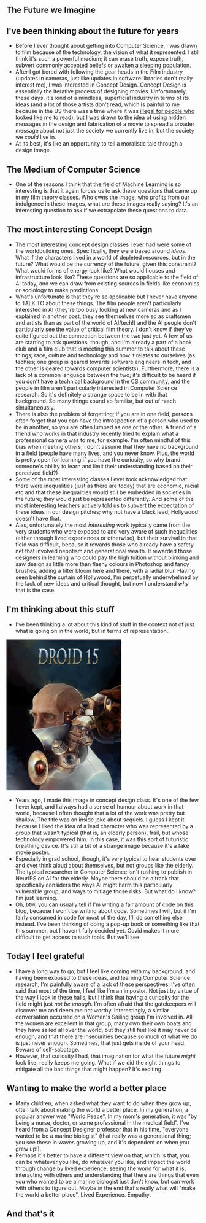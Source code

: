 ## The Future we Imagine

## I've been thinking about the future for years
- Before I ever thought about getting into Computer Science, I was drawn to film because of the technology,
  the vision of what it represented. I still think it's such a powerful medium; it can erase truth, expose truth,
  subvert commonly accepted beliefs or awaken a sleeping population. 
- After I got bored with following the gear heads in the Film industry (updates in cameras, 
  just like updates in software libraries don't really interest me), I was interested in Concept Design.
  Concept Design is essentially the iterative process of designing movies. Unfortunately, these days, it's 
  kind of a mindless, superficial industry in terms of its ideas (and a lot of those artists don't read, which is painful to me because in the US there was a time where it was [illegal for people who looked like me to read](https://en.wikipedia.org/wiki/Anti-literacy_laws_in_the_United_States)), but I was drawn to the idea of using hidden
  messages in the design and fabrication of a movie to spread a broader message about not just the society we
  currently live in, but the society we *could* live in.
- At its best, it's like an opportunity to tell a moralistic tale through a design image.
  
## The Medium of Computer Science
- One of the reasons I think that the field of Machine Learning is so interesting is that it again forces us
  to ask these questions that came up in my film theory classes. Who owns the image, who profits from our indulgence
  in these images, what are these images really saying? It's an interesting question to ask if we extrapolate these
  questions to data.
  
## The most interesting Concept Design
- The most interesting concept design classes I ever had were some of the worldbuilding ones. Specifically, they were
  based around *ideas*. What if the characters lived in a world of depleted resources, but in the future? What would
  be the currency of the future, given this constraint? What would forms of energy look like? What would houses and
  infrastructure look like? These questions are so applicable to the field of AI today, and we can draw from existing sources in fields like economics or sociology to make predictions. 
- What's unfortunate is that they're so applicable but I never have anyone to TALK TO about these things. The film
  people aren't particularly interested in AI (they're too busy looking at new cameras and as I explained in another post, they see themselves more so as craftsmen and artists than as part of the world of AI/tech!) and the AI people don't particularly
  see the value of critical film theory. I don't know if they've quite figured out the connection between the two just yet. A few of us are starting to ask questions, though, and I'm already a part of a book club and a film club that is meeting this summer to talk about these things; race, culture and technology and how it relates to ourselves (as techies; one group is geared towards software engineers in tech, and the other is geared towards computer scientists).
  Furthermore, there is a lack of a common language between the two; it's difficult to be heard if you don't have a technical
  background in the CS community, and the people in film aren't particularly interested in Computer Science research.
  So it's definitely a strange space to be in with that background. So many things sound so familiar, but out of reach 
  simultaneously.
- There is also the problem of forgetting; if you are in one field, persons often forget that you can have the introspection
  of a person who used to be in another, so you are often lumped as one or the other. A friend of a friend who works in that
  industry recently tried to explain what a professional camera was to me, for example. I'm often mindful of this bias
  when meeting others; I don't assume that they have no background in a field (people have many lives, and you never know.
  Plus, the world is pretty open for learning if you have the curiosity, so why brand someone's ability to learn and 
  limit their understanding based on their perceived field?)
- Some of the most interesting classes I ever took acknowledged that there were inequalities (just as there are today)
  that are economic, racial etc and that these inequalities would still be embedded in societies in the future; they would
  just be represented differently. And some of the most interesting teachers actively told us to subvert the expectation
  of these ideas in our design pitches; why not have a black lead; Hollywood doesn't have that. 
- Alas, unfortunately the most *interesting* work typically came from the very students who were exposed to and very aware
  of such inequalities (either through lived experiences or otherwise), but their survival in that field was difficult, because it rewards those who already have a safety
  net that involved nepotism and generational wealth. It rewarded those designers in learning who could pay the high 
  tuition without blinking and saw design as little more than flashy colours in Photoshop and fancy brushes, adding a filter
  bloom here and there, with a radial blur. Having seen behind the curtain of Hollywood, I'm perpetually underwhelmed by the 
  lack of new ideas and critical thought, but now I understand *why* that is the case. 
  
## I'm thinking about this stuff
- I've been thinking a lot about this kind of stuff in the context not of just what is going on in the world, but in terms
  of representation. 
  
<img src="/images/doiknowyou/droid15.png" width="300">

- Years ago, I made this image in concept design class. It's one of the few I ever kept, and I always had a sense of humour about work in that world, because I often thought that a lot of the work was pretty but shallow. The title was an inside joke about sequels. I guess I kept it because I liked the idea
  of a lead character who was represented by a group that wasn't typical (that is, an elderly person), frail, but whose
  technology empowered him. In this case, it was this sort of futuristic breathing device. It's still a bit of a strange image
  because it's a fake movie poster.
- Especially in grad school, though, it's very typical to hear students over and over think aloud about themselves, but not
  groups like the elderly. The typical researcher in Computer Science isn't rushing to publish in NeurIPS on AI for the elderly.
  Maybe there should be a track that specifically considers the ways AI might harm this particularly vulnerable group, and ways
  to mitiage those risks. But what do I know? I'm just learning.
- Oh, btw, you can usually tell if I'm writing a fair amount of code on this blog, because I won't be writing about code.
  Sometimes I will, but if I'm fairly consumed in code for most of the day, I'll do something else instead. I've been thinking
  of doing a pop-up book or something like that this summer, but I haven't fully decided yet. Covid makes it more difficult
  to get access to such tools. But we'll see.
  
## Today I feel grateful
- I have a long way to go, but I feel like coming with my background, and having been exposed to these ideas, and learning
  Computer Science research, I'm painfully aware of a lack of these perspectives. I've often said that most of the time,
  I feel like I'm an impostor. Not just by virtue of the way I look in these halls, but I think that having a curiosity 
  for the field might just *not be enough*. I'm often afraid that the gatekeepers will discover me and deem me not worthy.
  Interestingly, a similar conversation occurred on a Women's Sailing group I'm involved in. All the women are excellent
  in that group, many own their own boats and they have sailed all over the world, but they still feel like it may never
  be enough, and that there are insecurities because so much of what we do is just never enough. Sometimes, that just gets 
  inside of your head. Beware of self-sabotage.
- However, that curiosity I had, that imagination for what the future *might* look like, really keeps me going. What if we
  did the right things to mitigate all the bad things that might happen? It's exciting. 
  
## Wanting to make the world a better place
- Many children, when asked what they want to do when they grow up, often talk about making the world a better place. 
  In my generation, a popular answer was "World Peace". In my mom's generation, it was "by being a nurse, doctor, or some
  professional in the medical field". I've heard from a Concept Designer professor that in his time, "everyone wanted to be
  a marine biologist" (that really was a generational thing; you see these in waves growing up, and it's dependent on when
  you grew up!). 
- Perhaps it's better to have a different view on that; which is that, you can be whatever you like, do whatever you like,
  and impact the world through change by lived experience; seeing the world for what it is, interacting with others 
  and understanding that there are things that even you who wanted to be a marine biologist just don't know, but can work
  with others to figure out. Maybe in the end that's really what will "make the world a better place". Lived Experience. 
  Empathy.
  
## And that's it
  
